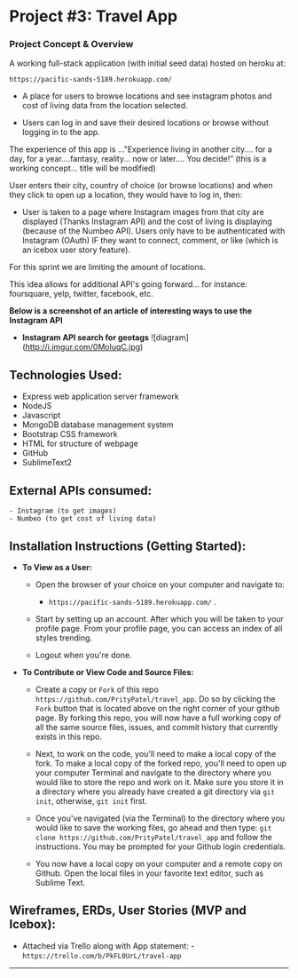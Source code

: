 # Project #3: Travel App

###  Project Concept & Overview

A working full-stack application (with initial seed data) hosted on heroku at:

  `https://pacific-sands-5189.herokuapp.com/`

  - A place for users to browse locations and see instagram photos and cost of living data from the location selected.

  - Users can log in and save their desired locations or browse without logging in to the app.

The experience of this app is …"Experience living in another city…. for a day, for a year….fantasy, reality... now or later…. You decide!” (this is a working concept… title will be modified)

User enters their city, country of choice (or browse locations) and when they click to open up a location, they would have to log in, then:
  - User is taken to a page where Instagram images from that city are displayed (Thanks Instagram API) and the cost of living is displaying (because of the Numbeo API). Users only have to be authenticated with Instagram (OAuth) IF they want to connect, comment, or like (which is an icebox user story feature).

For this sprint we are limiting the amount of locations.

This idea allows for additional API's going forward… for instance: foursquare, yelp, twitter, facebook, etc.

**Below is a screenshot of an article of interesting ways to use the Instagram API**

* **Instagram API search for geotags**
 ![diagram] (http://i.imgur.com/0MoluqC.jpg)


## Technologies Used:
  - Express web application server framework
  - NodeJS
  - Javascript
  - MongoDB database management system
  - Bootstrap CSS framework
  - HTML for structure of webpage
  - GitHub
  - SublimeText2

  ## External APIs consumed:
    - Instagram (to get images)
    - Numbeo (to get cost of living data)

## Installation Instructions (Getting Started):

  - **To View as a User:**

    - Open the browser of your choice on your computer and navigate to:
      - `https://pacific-sands-5189.herokuapp.com/` .

    - Start by setting up an account. After which you will be taken to your profile page. From your profile page, you can access an index of all styles trending.

    - Logout when you're done.

  - **To Contribute or View Code and Source Files:**

    - Create a copy or `Fork` of this repo `https://github.com/PrityPatel/travel_app`. Do so by clicking the `Fork`  button that is located above on the right corner of your github page. By forking this repo, you will now have a full working copy of all the same source files, issues, and commit history that currently exists in this repo.

    - Next, to work on the code, you'll need to make a local copy of the fork. To make a local copy of the forked repo, you'll need to open up your computer Terminal and navigate to the directory where you would like to store the repo and work on it. Make sure you store it in a directory where you already have created a git directory via `git init`, otherwise, `git init` first.

    - Once you've navigated (via the Terminal) to the directory where you would like to save the working files, go ahead and then type: `git clone https://github.com/PrityPatel/travel_app` and follow the instructions. You may be prompted for your Github login credentials.

    - You now have a local copy on your computer and a remote copy on Github. Open the local files in your favorite text editor, such as Sublime Text.

## Wireframes, ERDs, User Stories (MVP and Icebox):

  -  Attached via Trello along with App statement:
    - `https://trello.com/b/PkFL0UrL/travel-app`

---
